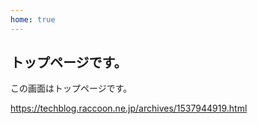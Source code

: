 ```yaml
---
home: true
---
```


## トップページです。

この画面はトップページです。

<PostList />

https://techblog.raccoon.ne.jp/archives/1537944919.html